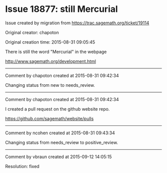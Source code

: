 # Issue 18877: still Mercurial

Issue created by migration from https://trac.sagemath.org/ticket/19114

Original creator: chapoton

Original creation time: 2015-08-31 09:05:45

There is still the word "Mercurial" in the webpage

http://www.sagemath.org/development.html


---

Comment by chapoton created at 2015-08-31 09:42:34

Changing status from new to needs_review.


---

Comment by chapoton created at 2015-08-31 09:42:34

I created a pull request on the github website repo.

https://github.com/sagemath/website/pulls


---

Comment by ncohen created at 2015-08-31 09:43:34

Changing status from needs_review to positive_review.


---

Comment by vbraun created at 2015-09-12 14:05:15

Resolution: fixed
